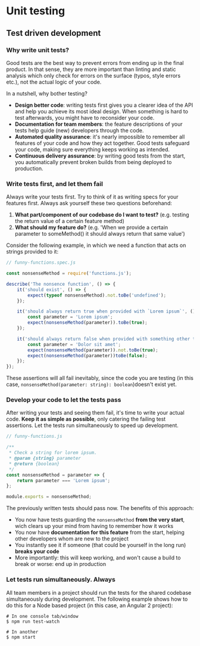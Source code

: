 # Unit testing

## Test driven development

### Why write unit tests?
Good tests are the best way to prevent errors from ending up in the final product. In that sense, they are more important than linting and static analysis which only check for errors on the surface (typos, style errors etc.), not the actual logic of your code.

In a nutshell, why bother testing?

- **Design better code**: writing tests first gives you a clearer idea of the API and help you achieve its most ideal design. When something is hard to test afterwards, you might have to reconsider your code.
- **Documentation for team members**: the feature descriptions of your tests help guide (new) developers through the code.
- **Automated quality assurance**: it's nearly impossible to remember all features of your code and how they act together. Good tests safeguard your code, making sure everything keeps working as intended.
- **Continuous delivery assurance**: by writing good tests from the start, you automatically prevent broken builds from being deployed to production.

### Write tests first, and let them fail
Always write your tests first. Try to think of it as writing specs for your features first. Always ask yourself these two questions beforehand:

1. **What part/component of our codebase do I want to test?** (e.g. testing the return value of a certain feature method)
2. **What should my feature do?** (e.g. 'When we provide a certain parameter to someMethod() it should always return that same value')

Consider the following example, in which we need a function that acts on strings provided to it:

```js
// funny-functions.spec.js

const nonsenseMethod = require('functions.js');

describe('The nonsence function', () => {
	it('should exist', () => {
		expect(typeof nonsenseMethod).not.toBe('undefined');
	});

	it('should always return true when provided with `Lorem ipsum`', () => {
		const parameter = 'Lorem ipsum';
		expect(nonsenseMethod(parameter)).toBe(true);
	});

	it('should always return false when provided with something other than `Lorem ipsum`', () => {
		const parameter = 'Dolor sit amet';
		expect(nonsenseMethod(parameter)).not.toBe(true);
		expect(nonsenseMethod(parameter))toBe(false);
	});
});
```

These assertions will all fail inevitably, since the code you are testing (in this case, `nonsenseMethod(parameter: string): boolean`)doesn't exist yet.

### Develop your code to let the tests pass
After writing your tests and seeing them fail, it's time to write your actual code. **Keep it as simple as possible**, only catering the failing test assertions. Let the tests run simultaneously to speed up development.

```js
// funny-functions.js

/**
 * Check a string for lorem ipsum.
 * @param {string} parameter
 * @return {boolean}
 */
const nonsenseMethod = parameter => {
	return parameter === 'Lorem ipsum';
};

module.exports = nonsenseMethod;
```

The previously written tests should pass now. The benefits of this approach:

- You now have tests guarding the `nonsenseMethod` **from the very start**, wich clears up your mind from having to remember how it works
- You now have **documentation for this feature** from the start, helping other developers whom are new to the project
- You instantly see it if someone (that could be yourself in the long run) **breaks your code**
- More importantly: this will keep working, and won't cause a build to break or worse: end up in production

### Let tests run simultaneously. Always

All team members in a project should run the tests for the shared codebase simultaneously during development. The following example shows how to do this for a Node based project (in this case, an Angular 2 project):

```shell
# In one console tab/window
$ npm run test-watch

# In another
$ npm start
```